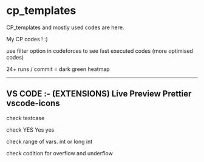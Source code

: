 # cp_templates

CP_templates and mostly used codes are here.

My CP codes ! :)


use filter option in codeforces to see fast executed codes (more optimised codes)


24+ runs / commit = dark green heatmap



----------------------------------------------------------------------------------------------------------------------------------------------------------------------
VS CODE :- (EXTENSIONS)
Live Preview 
Prettier
vscode-icons   
----------------------------------------------------------------------------------------------------------------------------------------------------------------------
check   testcase

check   YES Yes yes

check   range of vars.  int or long int

check   codition for overflow and underflow
